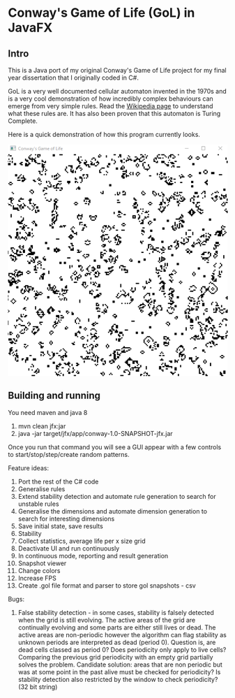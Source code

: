 # Conway's Game of Life (GoL) in JavaFX

## Intro
This is a Java port of my original Conway's Game of Life project for my final year dissertation that I originally coded in C#.

GoL is a very well documented cellular automaton invented in the 1970s and is a very cool demonstration of how incredibly complex
behaviours can emerge from very simple rules. Read the [Wikipedia page](https://en.wikipedia.org/wiki/Conway%27s_Game_of_Life) to understand what these rules are. It has also been proven that this automaton is Turing Complete.

Here is a quick demonstration of how this program currently looks.

![](conway.gif)

## Building and running

You need maven and java 8

1. mvn clean jfx:jar
2. java -jar target/jfx/app/conway-1.0-SNAPSHOT-jfx.jar

Once you run that command you will see a GUI appear with a few controls to start/stop/step/create random patterns.

Feature ideas:
1. Port the rest of the C# code
2. Generalise rules
3. Extend stability detection and automate rule generation to search for unstable rules
4. Generalise the dimensions and automate dimension generation to search for interesting dimensions
5. Save initial state, save results
6. Stability
7. Collect statistics, average life per x size grid
8. Deactivate UI and run continuously
9. In continuous mode, reporting and result generation
10. Snapshot viewer
11. Change colors
12. Increase FPS
13. Create .gol file format and parser to store gol snapshots - csv

Bugs:
1. False stability detection - in some cases, stability is falsely detected when the grid is still evolving. The active
areas of the grid are continually evolving and some parts are either still lives or dead. The active areas are non-periodic
however the algorithm can flag stability as unknown periods are interpreted as dead (period 0). Question is, are dead cells
classed as period 0? Does periodicity only apply to live cells? Comparing the previous grid periodicity with an empty grid
partially solves the problem. Candidate solution: areas that are non periodic but was at some point in the past alive must
be checked for periodicity? Is stability detection also restricted by the window to check periodicity? (32 bit string)

